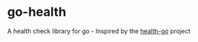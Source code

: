 # go-health
A health check library for go - Inspired by the [health-go](https://github.com/hellofresh/health-go) project


